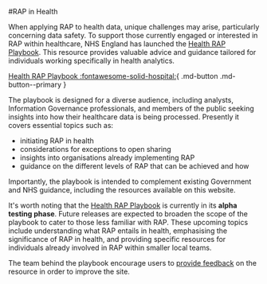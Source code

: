 #RAP in Health

When applying RAP to health data, unique challenges may arise, particularly concerning data safety. To support those currently engaged or interested in RAP within healthcare, NHS England has launched the [Health RAP Playbook]. This resource provides valuable advice and guidance tailored for individuals working specifically in health analytics.

[Health RAP Playbook :fontawesome-solid-hospital:][Health RAP Playbook]{ .md-button .md-button--primary }

The playbook is designed for a diverse audience, including analysts, Information Governance professionals, and members of the public seeking insights into how their healthcare data is being processed. Presently it covers essential topics such as:

*  initiating RAP in health
* considerations for exceptions to open sharing
* insights into organisations already implementing RAP
* guidance on the different levels of RAP that can be achieved and how

Importantly, the playbook is intended to complement existing Government and NHS guidance, including the resources available on this website.

It's worth noting that the [Health RAP Playbook] is currently in its **alpha testing phase**. Future releases are expected to broaden the scope of the playbook to cater to those less familiar with RAP. These upcoming topics include understanding what RAP entails in health, emphasising the significance of RAP in health, and providing specific resources for individuals already involved in RAP within smaller local teams.

The team behind the playbook encourage users to [provide feedback] on the resource in order to improve the site.

[Health RAP Playbook]: https://nhsengland.github.io/Health-RAP-Playbook-Alpha/
[provide feedback]: mailto:datascience@nhs.net